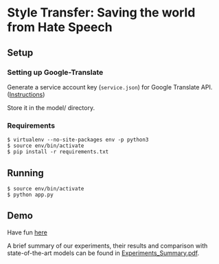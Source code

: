 # Style Transfer: Saving the world from Hate Speech


## Setup

### Setting up Google-Translate
Generate a service account key (`service.json`) for Google Translate API. ([Instructions](https://cloud.google.com/translate/docs/quickstart-client-libraries#client-libraries-install-python))

Store it in the model/ directory.

### Requirements
```
$ virtualenv --no-site-packages env -p python3
$ source env/bin/activate
$ pip install -r requirements.txt
```

## Running
```
$ source env/bin/activate
$ python app.py
```

## Demo
Have fun [here](https://noabuse.herokuapp.com/)

A brief summary of our experiments, their results and comparison with state-of-the-art models can be found in [Experiments_Summary.pdf](https://noabuse.herokuapp.com/report.pdf).
